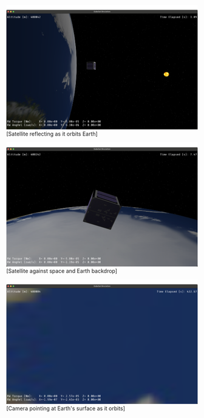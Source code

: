 ![Free View](./preview/free_shot1.png)  
[Satellite reflecting as it orbits Earth]

![Follow View](./preview/follow_shot.png)
[Satellite against space and Earth backdrop]

![Onboard View](./preview/nadir_shot.png)
[Camera pointing at Earth's surface as it orbits]
